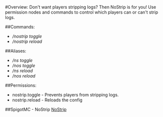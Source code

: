 #Overview:
Don't want players stripping logs?
Then NoStrip is for you!
Use permission nodes and commands to control which
players can or can't strip logs.

##Commands:

- */nostrip toggle*
- */nostrip reload*

##Aliases:

- */ns toggle*
- */nos toggle*
- */ns reload*
- */nos reload*

##Permissions:

- nostrip.toggle - Prevents players from stripping logs.
- nostrip.reload - Reloads the config

##SpigotMC - NoStrip
[NoStrip](https://www.spigotmc.org/resources/nostrip-mc-1-13.61574/)